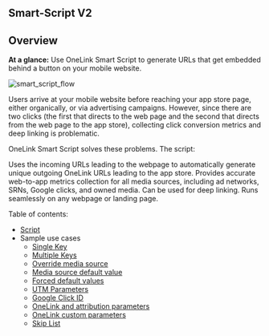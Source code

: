 ## Smart-Script V2

## Overview
**At a glance:** Use OneLink Smart Script to generate URLs that get embedded behind a button on your mobile website.

![smart_script_flow](./images/Smart_Script_flow.png "OneLink Smart Script flow")

Users arrive at your mobile website before reaching your app store page, either organically, or via advertising campaigns. However, since there are two clicks (the first that directs to the web page and the second that directs from the web page to the app store), collecting click conversion metrics and deep linking is problematic. 

OneLink Smart Script solves these problems. The script:

Uses the incoming URLs leading to the webpage to automatically generate unique outgoing OneLink URLs leading to the app store. 
Provides accurate web-to-app metrics collection for all media sources, including ad networks, SRNs, Google clicks, and owned media. 
Can be used for deep linking. 
Runs seamlessly on any webpage or landing page.

Table of contents: 
- [Script](scripts/onelink-smart-script.js)
- Sample use cases
  - [Single Key](https://appsflyersdk.github.io/af-onelink-smart-script/examples/single_key.html?incmp=gogo&inmedia=email)
  - [Multiple Keys](https://appsflyersdk.github.io/af-onelink-smart-script/examples/single_key.html?incmp11=gogo11&inmedia22=email22)
  - [Override media source](https://appsflyersdk.github.io/af-onelink-smart-script/examples/override_mediasource.html?inmedia=old_value)
  - [Media source default value](https://appsflyersdk.github.io/af-onelink-smart-script/examples/override_mediasource.html?inmedia_found=orig_media_value)
  - [Forced default values](https://appsflyersdk.github.io/af-onelink-smart-script/examples/forced_default_values.html?inmedia_found=plain_media_source)
  - [UTM Parameters](https://appsflyersdk.github.io/af-onelink-smart-script/examples/utm_parameters.html?utm_campaign=mycmpn&utm_source=mysource)
  - [Google Click ID](https://appsflyersdk.github.io/af-onelink-smart-script/examples/google_clickid.html?inmedia=email&gclid=1a2b3c&keyword=sale%2Bboat)
  - [OneLink and attribution parameters](https://appsflyersdk.github.io/af-onelink-smart-script/examples/onelink_parameters.html?inmedia=email&dp_dest=apples&inchnl=this_channel&promo=buy99)
  - [OneLink custom parameters](https://appsflyersdk.github.io/af-onelink-smart-script/examples/onelink_custom_parameters.html?inmedia=email&dp_dest=apples&pageid=2g4f&productid=shirt12)
  - [Skip List](https://appsflyersdk.github.io/af-onelink-smart-script/examples/skip_list.html?incmp=gogo&inmedia=email)
